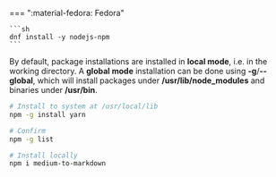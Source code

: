 === ":material-fedora: Fedora"

    ```sh
    dnf install -y nodejs-npm
    ```

By default, package installations are installed in **local mode**, i.e. in the working directory.
A **global mode** installation can be done using **-g**/**--global**, which will install packages under **/usr/lib/node_modules** and binaries under **/usr/bin**.

```sh
# Install to system at /usr/local/lib
npm -g install yarn

# Confirm
npm -g list

# Install locally
npm i medium-to-markdown
```